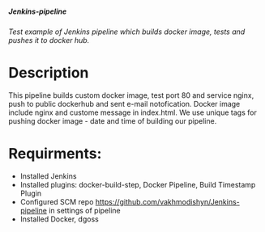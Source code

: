 ##### Jenkins-pipeline

*Test example of Jenkins pipeline which builds docker image, tests and pushes it to docker hub.*

# Description
This pipeline builds custom docker image, test port 80 and service nginx, push to public dockerhub and sent e-mail notofication. Docker image include nginx and custome message in index.html. 
We use unique tags for pushing docker image - date and time of building our pipeline.

# Requirments:
* Installed Jenkins
* Installed plugins: docker-build-step, Docker Pipeline, Build Timestamp Plugin
* Configured SCM repo https://github.com/vakhmodishyn/Jenkins-pipeline in settings of pipeline
* Installed Docker, dgoss

